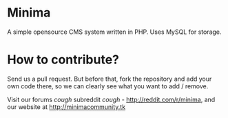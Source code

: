 Minima
======

A simple opensource CMS system written in PHP. Uses MySQL for storage.

How to contribute?
======
Send us a pull request. But before that, fork the repository and add your own code there, so we can clearly see what you want to add / remove.

Visit our forums *cough* subreddit *cough* -  http://reddit.com/r/minima, and our website at http://minimacommunity.tk

